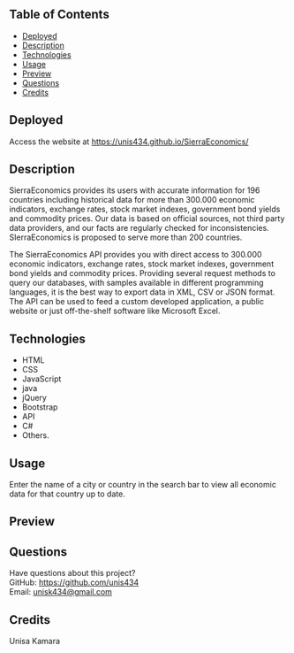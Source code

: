 ## Table of Contents
* [Deployed](#deployed)
* [Description](#description)
* [Technologies](#technologies)
* [Usage](#usage)
* [Preview](#preview)
* [Questions](#questions)
* [Credits](#credits)


## Deployed
Access the website at https://unis434.github.io/SierraEconomics/

## Description
SierraEconomics provides its users with accurate information for 196 countries including historical data for more than 300.000 economic indicators, exchange rates, stock market indexes, government bond yields and commodity prices. Our data is based on official sources, not third party data providers, and our facts are regularly checked for inconsistencies. SIerraEconomics is proposed to serve more than 200 countries.

The SierraEconomics API provides you with direct access to 300.000 economic indicators, exchange rates, stock market indexes, government bond yields and commodity prices. Providing several request methods to query our databases, with samples available in different programming languages, it is the best way to export data in XML, CSV or JSON format. The API can be used to feed a custom developed application, a public website or just off-the-shelf software like Microsoft Excel.

## Technologies
* HTML
* CSS
* JavaScript
* java
* jQuery
* Bootstrap
* API
* C#
* Others.

## Usage
Enter the name of a city or country in the search bar to view all economic data for that country up to date.

## Preview



## Questions
Have questions about this project?  
GitHub: https://github.com/unis434  
Email: unisk434@gmail.com

## Credits
Unisa Kamara 

